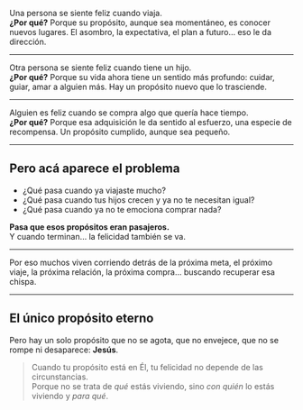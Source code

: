 Una persona se siente feliz cuando viaja.  
**¿Por qué?** Porque su propósito, aunque sea momentáneo, es conocer nuevos lugares. El asombro, la expectativa, el plan a futuro… eso le da dirección.

---

Otra persona se siente feliz cuando tiene un hijo.  
**¿Por qué?** Porque su vida ahora tiene un sentido más profundo: cuidar, guiar, amar a alguien más. Hay un propósito nuevo que lo trasciende.

---

Alguien es feliz cuando se compra algo que quería hace tiempo.  
**¿Por qué?** Porque esa adquisición le da sentido al esfuerzo, una especie de recompensa. Un propósito cumplido, aunque sea pequeño.

---

## Pero acá aparece el problema

- ¿Qué pasa cuando ya viajaste mucho?  
- ¿Qué pasa cuando tus hijos crecen y ya no te necesitan igual?  
- ¿Qué pasa cuando ya no te emociona comprar nada?

**Pasa que esos propósitos eran pasajeros.**  
Y cuando terminan… la felicidad también se va.

---

Por eso muchos viven corriendo detrás de la próxima meta, el próximo viaje, la próxima relación, la próxima compra... buscando recuperar esa chispa.

---

## El único propósito eterno

Pero hay un solo propósito que no se agota, que no envejece, que no se rompe ni desaparece: **Jesús**.

> Cuando tu propósito está en Él, tu felicidad no depende de las circunstancias.  
> Porque no se trata de *qué* estás viviendo, sino *con quién* lo estás viviendo y *para qué*.
